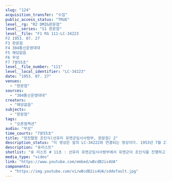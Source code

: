 ```yaml
---
slug: "124"
acquisition_transfer: "수집"
public_access_status: "TRUE"
level__rg: "R2 DMZ&판문점"
level__series: "S1 판문점"
level__file: "F1 RG 111-LC-34223
F2 1953. 07. 27
F3 판문점 
F4 304통신운영대대
F5 해당없음 
F6 무성 
F7 7분55초"
level__file_number: "111"
level__local_identifier: "LC-34223"
date: "1953. 07. 27"
venues: 
  - "판문점"
sources: 
  - "304통신운영대대"
creators: 
  - "해당없음"
subjects: 
  - "판문점"
tags: 
  - "오픈컬렉션"
audio: "무성"
time_courts: "7분55초"
title: "정전협정 조인식(선유리 유엔군임시사령부, 판문점) 2"
description_status: "이 영상은 앞의 LC-34222와 연결되는 영상이다. 1953년 7월 27일 정전협정 조인식 장면이다. 304통신운영대대는 용산기지에 본부를 둔 미 8군 사령부 지휘 아래 활동한 유명한 부대이며 전쟁포로교환작전과 전후 1970년대까지 활동했다. "
description: "숏리스트"
shotlist: "숏 리스트 # 11초 : 선유리 유엔군임시사령부에서 유엔군이 조인식을 진행하고 있다. 마크 클라크 장군이 정전협 정에 사인하고 있다. # 3분45초 : 장면이 바뀌어서, 판문점 조인장에서 북한과 중국인민군이 앉아 있다. 북한인민군과 유엔 군에서 각각 조인식이 진행되고 있다. 중장 월리엄 해리슨 주니어(William K Harrison Jr, 극동사령부 참모장&부사령관)이 정전협정문에 사인하고 있다. 조인식을 마치고 자리를 떠나는 유엔군 관계자들이 보인다. "
media_type: "video"
link: "https://www.youtube.com/embed/wBcdB2is4UA"
components: 
  - "https://img.youtube.com/vi/wBcdB2is4UA/sddefault.jpg"
---
```

